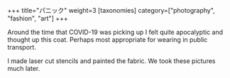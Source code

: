 +++
title="パニック"
weight=3
[taxonomies]
category=["photography", "fashion", "art"]
+++

Around the time that COVID-19 was picking up I felt quite apocalyptic and thought up this coat. Perhaps most appropriate for wearing in public transport.

I made laser cut stencils and painted the fabric. We took these pictures much later.